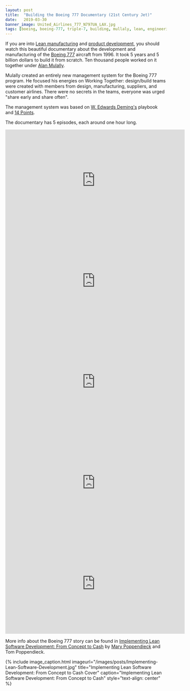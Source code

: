 ```yaml
---
layout: post
title:  "Building the Boeing 777 Documentary (21st Century Jet)"
date:   2019-03-30
banner_image: United_Airlines_777_N797UA_LAX.jpg
tags: [boeing, boeing-777, triple-7, building, mullaly, lean, engineering, development, documentary, lean, lean-manufacturing, lean-product-development, deming]
---
```


If you are into [Lean manufacturing](https://en.wikipedia.org/wiki/Lean_manufacturing) and [product development](https://en.wikipedia.org/wiki/Lean_product_development), you should watch this beautiful documentary about the development and manufacturing of the [Boeing 777](https://en.wikipedia.org/wiki/Boeing_777) aircraft from 1996. It took 5 years and 5 billion dollars to build it from scratch. Ten thousand people worked on it together under [Alan Mulally](https://en.wikipedia.org/wiki/Alan_Mulally).

Mulally created an entirely new management system for the Boeing 777 program. He focused his energies on Working Together: design/build teams were created with members from design, manufacturing, suppliers, and customer airlines. There were no secrets in the teams, everyone was urged "share early and share often". 

The management system was based on [W. Edwards Deming's](https://en.wikipedia.org/wiki/W._Edwards_Deming) playbook and [14 Points](https://www.isixsigma.com/dictionary/demings-14-points/).

The documentary has 5 episodes, each around one hour long.

<iframe width="560" height="315" src="https://www.youtube.com/embed/0oyWZjdXxlw" frameborder="0" allow="accelerometer; autoplay; encrypted-media; gyroscope; picture-in-picture" allowfullscreen></iframe>

<!--more-->

<iframe width="560" height="315" src="https://www.youtube.com/embed/5inPWgrjONc" frameborder="0" allow="accelerometer; autoplay; encrypted-media; gyroscope; picture-in-picture" allowfullscreen></iframe>

<iframe width="560" height="315" src="https://www.youtube.com/embed/esmbJjK0M7Y" frameborder="0" allow="accelerometer; autoplay; encrypted-media; gyroscope; picture-in-picture" allowfullscreen></iframe>

<iframe width="560" height="315" src="https://www.youtube.com/embed/9LaSR97Zhhc" frameborder="0" allow="accelerometer; autoplay; encrypted-media; gyroscope; picture-in-picture" allowfullscreen></iframe>

<iframe width="560" height="315" src="https://www.youtube.com/embed/x4vEfZFx4hk" frameborder="0" allow="accelerometer; autoplay; encrypted-media; gyroscope; picture-in-picture" allowfullscreen></iframe>

More info about the Boeing 777 story can be found in [Implementing Lean Software Development: From Concept to Cash](https://www.amazon.com/gp/product/0321437381) by [Mary Poppendieck](https://www.amazon.com/Mary-Poppendieck/e/B001IGNU3O/) and Tom Poppendieck.

{% include image_caption.html imageurl="/images/posts/Implementing-Lean-Software-Development.jpg" 
title="Implementing Lean Software Development: From Concept to Cash Cover" caption="Implementing Lean Software Development: From Concept to Cash" style="text-align: center" %}


